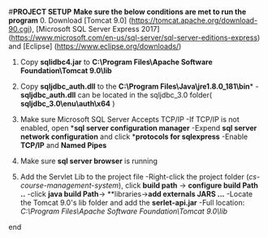 #**PROJECT SETUP**
**Make sure the below conditions are met to run the program**
0. Download [Tomcat 9.0] (https://tomcat.apache.org/download-90.cgi), [Microsoft SQL Server Express 2017] (https://www.microsoft.com/en-us/sql-server/sql-server-editions-express)
	and [Eclipse] (https://www.eclipse.org/downloads/)
	
1. Copy **sqlidbc4.jar** to **C:\Program Files\Apache Software Foundation\Tomcat 9.0\lib**

2. Copy **sqljdbc_auth.dll** to the **C:\Program Files\Java\jre1.8.0_181\bin***
	-**sqljdbc_auth.dll** can be located in the sqljdbc_3.0 folder( **sqljdbc_3.0\enu\auth\x64** )
	
3. Make sure Microsoft SQL Server Accepts TCP/IP
	-If TCP/IP is not enabled, open ***sql server configuration manager**
	-Expend **sql server network configuration** and click ***protocols for sqlexpress**
	-Enable **TCP/IP** and **Named Pipes**
	
4. Make sure **sql server browser** is running

5. Add the Servlet Lib to the project file
	-Right-click the project folder (*cs-course-management-system*), click **build path** -> **configure build Path ..**
	-click **java build Path**-> **libraries->**add externals JARS ...**
	-Locate the Tomcat 9.0's lib folder and add the **serlet-api.jar**
		-Full location: *C:\Program Files\Apache Software Foundation\Tomcat 9.0\lib*
		
end
